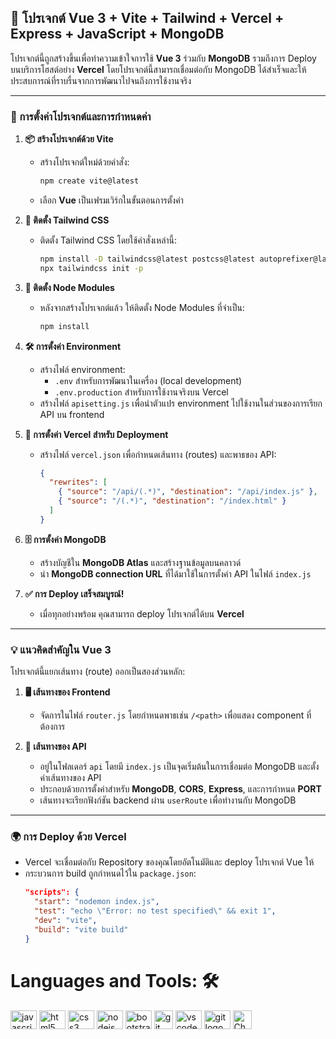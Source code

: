 ## 🌟 โปรเจกต์ Vue 3 + Vite + Tailwind + Vercel + Express + JavaScript + MongoDB

โปรเจกต์นี้ถูกสร้างขึ้นเพื่อทำความเข้าใจการใช้ **Vue 3** ร่วมกับ **MongoDB** รวมถึงการ Deploy บนบริการโฮสต์อย่าง **Vercel** โดยโปรเจกต์นี้สามารถเชื่อมต่อกับ MongoDB ได้สำเร็จและให้ประสบการณ์ที่ราบรื่นจากการพัฒนาไปจนถึงการใช้งานจริง

---

### 🚀 การตั้งค่าโปรเจกต์และการกำหนดค่า

1. **📦 สร้างโปรเจกต์ด้วย Vite**
   - สร้างโปรเจกต์ใหม่ด้วยคำสั่ง:
     ```bash
     npm create vite@latest
     ```
   - เลือก **Vue** เป็นเฟรมเวิร์กในขั้นตอนการตั้งค่า

2. **🎨 ติดตั้ง Tailwind CSS**
   - ติดตั้ง Tailwind CSS โดยใช้คำสั่งเหล่านี้:
     ```bash
     npm install -D tailwindcss@latest postcss@latest autoprefixer@latest
     npx tailwindcss init -p
     ```

3. **🔧 ติดตั้ง Node Modules**
   - หลังจากสร้างโปรเจกต์แล้ว ให้ติดตั้ง Node Modules ที่จำเป็น:
     ```bash
     npm install
     ```

4. **🛠 การตั้งค่า Environment**
   - สร้างไฟล์ environment:
     - `.env` สำหรับการพัฒนาในเครื่อง (local development)
     - `.env.production` สำหรับการใช้งานจริงบน Vercel
   - สร้างไฟล์ `apisetting.js` เพื่อนำตัวแปร environment ไปใช้งานในส่วนของการเรียก API บน frontend

5. **🔄 การตั้งค่า Vercel สำหรับ Deployment**
   - สร้างไฟล์ `vercel.json` เพื่อกำหนดเส้นทาง (routes) และพาธของ API:
     ```json
     {
       "rewrites": [
         { "source": "/api/(.*)", "destination": "/api/index.js" },
         { "source": "/(.*)", "destination": "/index.html" }
       ]
     }
     ```

6. **🗄️ การตั้งค่า MongoDB**
   - สร้างบัญชีใน **MongoDB Atlas** และสร้างฐานข้อมูลบนคลาวด์
   - นำ **MongoDB connection URL** ที่ได้มาใช้ในการตั้งค่า API ในไฟล์ `index.js`

7. **✅ การ Deploy เสร็จสมบูรณ์!**
   - เมื่อทุกอย่างพร้อม คุณสามารถ deploy โปรเจกต์ได้บน **Vercel**

---

### 💡 แนวคิดสำคัญใน Vue 3

โปรเจกต์นี้แยกเส้นทาง (route) ออกเป็นสองส่วนหลัก:

1. **🖥️ เส้นทางของ Frontend**  
   - จัดการในไฟล์ `router.js` โดยกำหนดพาธเช่น `/<path>` เพื่อแสดง component ที่ต้องการ

2. **🔌 เส้นทางของ API**  
   - อยู่ในโฟลเดอร์ `api` โดยมี `index.js` เป็นจุดเริ่มต้นในการเชื่อมต่อ MongoDB และตั้งค่าเส้นทางของ API
   - ประกอบด้วยการตั้งค่าสำหรับ **MongoDB**, **CORS**, **Express**, และการกำหนด **PORT**
   - เส้นทางจะเรียกฟังก์ชัน backend ผ่าน `userRoute` เพื่อทำงานกับ MongoDB

---

### 🌍 การ Deploy ด้วย Vercel

- Vercel จะเชื่อมต่อกับ Repository ของคุณโดยอัตโนมัติและ deploy โปรเจกต์ Vue ให้
- กระบวนการ build ถูกกำหนดไว้ใน `package.json`:
  ```json
  "scripts": {
    "start": "nodemon index.js",
    "test": "echo \"Error: no test specified\" && exit 1",
    "dev": "vite",
    "build": "vite build"
  }

# Languages and Tools: 🛠
<img src="https://cdn.jsdelivr.net/gh/devicons/devicon/icons/javascript/javascript-original.svg" height="30" width="42"
    alt="javascript logo" />
<img src="https://cdn.jsdelivr.net/gh/devicons/devicon/icons/html5/html5-original.svg" height="30" width="42"
    alt="html5 logo" />
<img src="https://cdn.jsdelivr.net/gh/devicons/devicon/icons/css3/css3-original.svg" height="30" width="42"
    alt="css3 logo" />
<img src="https://cdn.jsdelivr.net/gh/devicons/devicon/icons/nodejs/nodejs-original.svg" height="30" width="42"
    alt="nodejs logo" />
<img src="https://cdn.jsdelivr.net/gh/devicons/devicon/icons/bootstrap/bootstrap-original.svg" height="30" width="42"
    alt="bootstrap logo" />
<img src="https://openai.com/content/images/2022/05/openai-avatar.png" height="30" width="30"
    alt="git logo" />
<img src="https://cdn.jsdelivr.net/gh/devicons/devicon/icons/vscode/vscode-original.svg" height="30" width="42"
    alt="vscode logo" />
<img src="https://cdn.jsdelivr.net/gh/devicons/devicon/icons/git/git-original.svg" height="30" width="42"
    alt="git logo" />
<img src="https://upload.wikimedia.org/wikipedia/commons/thumb/5/53/Google_%22G%22_Logo.svg/640px-Google_%22G%22_Logo.svg.png" height="30" width="30"
    alt="ChatGPT logo" />